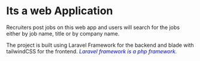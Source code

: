 <h1>Its a web Application</h1>
<p>Recruiters post jobs on this web app and users will search for the jobs either by job name, title or by company name.</p>
<p>The project is built using Laravel Framework for the backend and blade with tailwindCSS for the frontend. <i style="color:blue">Laravel framework is a php framework.</i></p>
